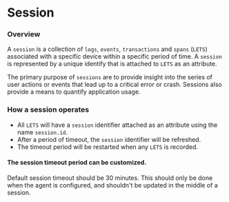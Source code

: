 # Session 

### Overview
A `session` is a collection of `logs`, `events`, `transactions` and `spans` (`LETS`) associated with a specific device within a specific period of time. 
A `session` is represented by a unique identify that is attached to `LETS` as an attribute. 

The primary purpose of `sessions` are to provide insight into the series of user actions or events that lead up to a critical error or crash. Sessions also provide a means to quantify application usage.

### How a session operates
- All `LETS` will have a `session` identifier attached as an attribute using the name `session.id`.
- After a period of timeout, the `session` identifier will be refreshed.
- The timeout period will be restarted when any `LETS` is recorded.  


#### The session timeout period can be customized. 
Default session timeout should be 30 minutes. This should only be done when the agent is configured, and shouldn't be updated in the middle of a session.


